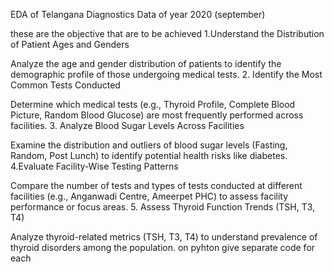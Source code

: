 EDA of Telangana Diagnostics Data of year 2020 (september)

these are the objective that are to be achieved
1.Understand the Distribution of Patient Ages and Genders

Analyze the age and gender distribution of patients to identify the demographic profile of those undergoing medical tests.
2. Identify the Most Common Tests Conducted

Determine which medical tests (e.g., Thyroid Profile, Complete Blood Picture, Random Blood Glucose) are most frequently performed across facilities.
3. Analyze Blood Sugar Levels Across Facilities

Examine the distribution and outliers of blood sugar levels (Fasting, Random, Post Lunch) to identify potential health risks like diabetes.
4.Evaluate Facility-Wise Testing Patterns

Compare the number of tests and types of tests conducted at different facilities (e.g., Anganwadi Centre, Ameerpet PHC) to assess facility performance or focus areas.
5. Assess Thyroid Function Trends (TSH, T3, T4)

Analyze thyroid-related metrics (TSH, T3, T4) to understand prevalence of thyroid disorders among the population. on pyhton give separate code for each 
